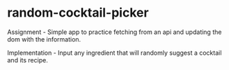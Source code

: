 # random-cocktail-picker

Assignment - Simple app to practice fetching from an api and updating the dom with the information.

Implementation - Input any ingredient that will randomly suggest a cocktail and its recipe.   


